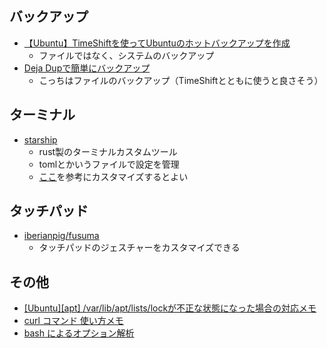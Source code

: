 ## バックアップ
  - [【Ubuntu】TimeShiftを使ってUbuntuのホットバックアップを作成](https://weblion303.net/923/)
    - ファイルではなく、システムのバックアップ
  - [Deja Dupで簡単にバックアップ](https://allabout.co.jp/gm/gc/436735/)
    - こっちはファイルのバックアップ（TimeShiftとともに使うと良さそう）

## ターミナル
  - [starship](https://starship.rs/)
    - rust製のターミナルカスタムツール
    - tomlとかいうファイルで設定を管理
    - [ここ](https://starship.rs/config/)を参考にカスタマイズするとよい

## タッチパッド
  - [iberianpig/fusuma](https://github.com/iberianpig/fusuma)
    - タッチパッドのジェスチャーをカスタマイズできる

## その他
  - [[Ubuntu][apt] /var/lib/apt/lists/lockが不正な状態になった場合の対応メモ](https://qiita.com/koara-local/items/e63b7e4ff3cea803bdea)
  - [curl コマンド 使い方メモ](https://qiita.com/yasuhiroki/items/a569d3371a66e365316f)
  - [bash によるオプション解析](https://qiita.com/b4b4r07/items/dcd6be0bb9c9185475bb)